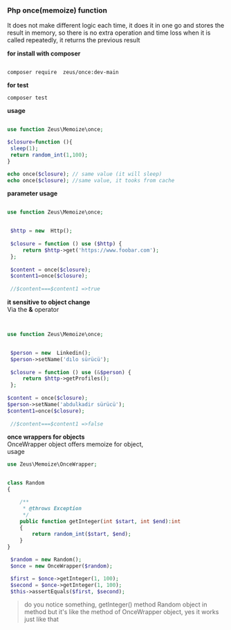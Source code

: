 ### Php once(memoize) function 

It does not make different logic each time, it does it in one go and stores the result in memory, so there is no extra operation and time loss when it is called repeatedly, it returns the previous result


**for install with composer** 
```console

composer require  zeus/once:dev-main
```
**for test**
```console
composer test
```
**usage** 

```php

use function Zeus\Memoize\once;

$closure=function (){
 sleep(1);
 return random_int(1,100);
}

echo once($closure); // same value (it will sleep)
echo once($closure); //same value, it tooks from cache 

```
**parameter usage** 


```php

use function Zeus\Memoize\once;


 $http = new  Http();
 
 $closure = function () use ($http) {
     return $http->get('https://www.foobar.com');
 };
 
 $content = once($closure);
 $content1=once($closure);
 
 //$content===$content1 =>true

```

**it sensitive to object change**
<br>
Via the **&** operator




```php


use function Zeus\Memoize\once;


 $person = new  Linkedin();
 $person->setName('dılo sürücü');
 
 $closure = function () use (&$person) {
     return $http->getProfiles();
 };
 
$content = once($closure);
$person->setName('abdulkadir sürücü');
$content1=once($closure);
 
 //$content===$content1 =>false

```

**once wrappers for objects**
<br>
OnceWrapper object offers memoize for object,
<br>
usage

```php
use Zeus\Memoize\OnceWrapper;


class Random
{

    /**
     * @throws Exception
     */
    public function getInteger(int $start, int $end):int
    {
        return random_int($start, $end);
    }
}

 $random = new Random();
 $once = new OnceWrapper($random);

 $first = $once->getInteger(1, 100);
 $second = $once->getInteger(1, 100);
 $this->assertEquals($first, $second);

```

>do you notice something, getInteger() method Random object in method but it's like the method of OnceWrapper object, yes it works just like that
